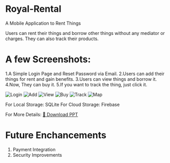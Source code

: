 # Royal-Rental
A Mobile Application to Rent Things

Users can rent their things and borrow other things without any mediator or charges.
They can also track their products.

# A few Screenshots:

1.A Simple Login Page and Reset Password via Email.
2.Users can add their things for rent and gain benefits.
3.Users can view things and borrow it.
4.Now, They can buy it.
5.If you want to track the thing, just click it.

![Login](https://github.com/Afzal-KSL/Royal-Rental/blob/365cbabf14c1997c814c229db9e64ffcce8ddb4b/assests/images/login.jpg)
![Add](https://github.com/Afzal-KSL/Royal-Rental/blob/34805d3c33d95c0c7496568dbcac059254b89df8/assests/images/add.jpg)
![View](https://github.com/Afzal-KSL/Royal-Rental/blob/365cbabf14c1997c814c229db9e64ffcce8ddb4b/assests/images/view.jpg)
![Buy](https://github.com/Afzal-KSL/Royal-Rental/blob/365cbabf14c1997c814c229db9e64ffcce8ddb4b/assests/images/buy.jpg)
![Track](https://github.com/Afzal-KSL/Royal-Rental/blob/365cbabf14c1997c814c229db9e64ffcce8ddb4b/assests/images/track.jpg)
![Map](https://github.com/Afzal-KSL/Royal-Rental/blob/365cbabf14c1997c814c229db9e64ffcce8ddb4b/assests/images/map.jpg)

For Local Storage: SQLite
For Cloud Storage: Firebase

For More Details: [📄 Download PPT](https://github.com/Afzal-KSL/Royal-Rental/blob/34805d3c33d95c0c7496568dbcac059254b89df8/assests/docs/Royal%20Rental%20PPT.pptx)

# Future Enchancements

1. Payment Integration
2. Security Improvements
